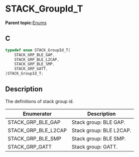 # STACK\_GroupId\_T

**Parent topic:**[Enums](GUID-FF653E32-C484-4067-8FCE-3EAFB2E2FD23.md)

## C

```c
typedef enum STACK_GroupId_T{
    STACK_GRP_BLE_GAP,
    STACK_GRP_BLE_L2CAP,
    STACK_GRP_BLE_SMP,
    STACK_GRP_GATT,
}STACK_GroupId_T;
```

## Description

The definitions of stack group id.

|Enumerator|Description|
|----------|-----------|
|STACK\_GRP\_BLE\_GAP|Stack group: BLE GAP.|
|STACK\_GRP\_BLE\_L2CAP|Stack group: BLE L2CAP.|
|STACK\_GRP\_BLE\_SMP|Stack group: BLE SMP.|
|STACK\_GRP\_GATT|Stack group: GATT.|

